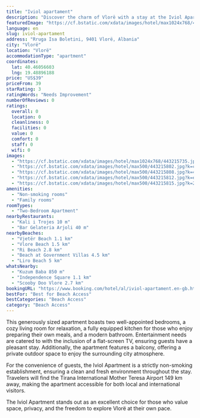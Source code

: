 ```yaml
---
title: "Iviol apartament"
description: "Discover the charm of Vlorë with a stay at the Iviol Apartment, a prime choice for travelers seeking comfort and convenience in this vibrant city."
featuredImage: "https://cf.bstatic.com/xdata/images/hotel/max1024x768/443215735.jpg?k=c1c270927bf72106414eea1879047d3d782b7e899ea7c6865734945bf61c5f8d&o=&hp=1"
language: en
slug: iviol-apartament
address: "Rruga Isa Boletini, 9401 Vlorë, Albania"
city: "Vlorë"
location: "Vlorë"
accommodationType: "apartment"
coordinates:
  lat: 40.46056603
  lng: 19.48896188
price: "US$39"
priceFrom: 39
starRating: 3
ratingWords: "Needs Improvement"
numberOfReviews: 0
ratings:
  overall: 0
  location: 0
  cleanliness: 0
  facilities: 0
  value: 0
  comfort: 0
  staff: 0
  wifi: 0
images:
  - "https://cf.bstatic.com/xdata/images/hotel/max1024x768/443215735.jpg?k=c1c270927bf72106414eea1879047d3d782b7e899ea7c6865734945bf61c5f8d&o=&hp=1"
  - "https://cf.bstatic.com/xdata/images/hotel/max500/443215802.jpg?k=c4b6f87ae915b478035389fcd00d84ca7f20810b2c279326b59a07c23299bd30&o=&hp=1"
  - "https://cf.bstatic.com/xdata/images/hotel/max500/443215808.jpg?k=4fee08d7b9a9839f7bc98cafe1aef1640cbfb2379b26181eb90d9378b0360b70&o=&hp=1"
  - "https://cf.bstatic.com/xdata/images/hotel/max500/443215812.jpg?k=e3ed20763c962a6a8c501b38c84a64bc281ff89ac15b88f0df9c5f02c1b23603&o=&hp=1"
  - "https://cf.bstatic.com/xdata/images/hotel/max500/443215815.jpg?k=26f0860b7afa11b6edb329ee3495ac0ac821cb3387dd717e91f74c9be8f9634d&o=&hp=1"
amenities:
  - "Non-smoking rooms"
  - "Family rooms"
roomTypes:
  - "Two-Bedroom Apartment"
nearbyRestaurants:
  - "Kali i Trojes 10 m"
  - "Bar Gelateria Arjoli 40 m"
nearbyBeaches:
  - "Vjetër Beach 1.1 km"
  - "Vlore Beach 1.5 km"
  - "Ri Beach 2.8 km"
  - "Beach at Government Villas 4.5 km"
  - "Liro Beach 5 km"
whatsNearby:
  - "Kuzum Baba 850 m"
  - "Independence Square 1.1 km"
  - "Scooby Doo Vlore 2.7 km"
bookingURL: "https://www.booking.com/hotel/al/iviol-apartament.en-gb.html?aid=8035640"
bestFor: "Best for Beach Access"
bestCategories: "Beach Access"
category: "Beach Access"
---
```


This generously sized apartment boasts two well-appointed bedrooms, a cozy living room for relaxation, a fully equipped kitchen for those who enjoy preparing their own meals, and a modern bathroom. Entertainment needs are catered to with the inclusion of a flat-screen TV, ensuring guests have a pleasant stay. Additionally, the apartment features a balcony, offering a private outdoor space to enjoy the surrounding city atmosphere.

For the convenience of guests, the Iviol Apartment is a strictly non-smoking establishment, ensuring a clean and fresh environment throughout the stay. Travelers will find the Tirana International Mother Teresa Airport 149 km away, making the apartment accessible for both local and international visitors.

The Iviol Apartment stands out as an excellent choice for those who value space, privacy, and the freedom to explore Vlorë at their own pace.